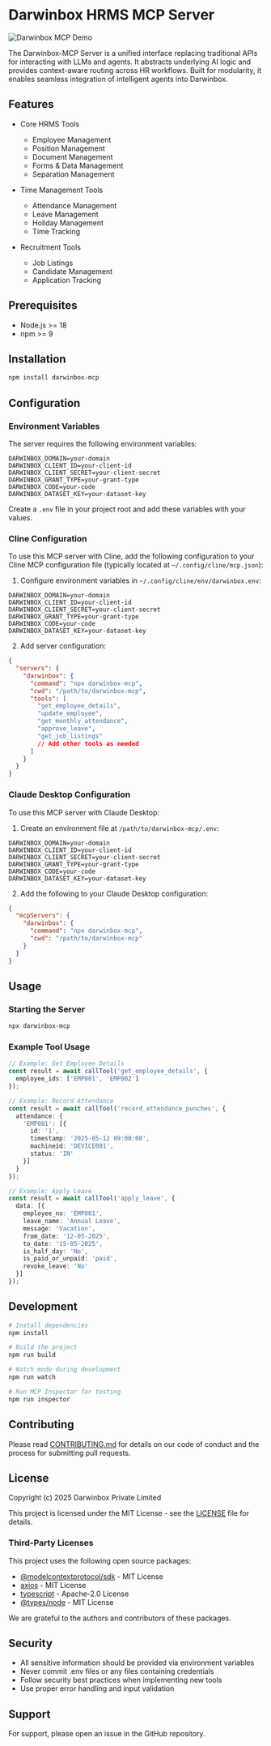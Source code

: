 # Darwinbox HRMS MCP Server

![Darwinbox MCP Demo](media/darwinbox-mcp-demo.gif)

The Darwinbox-MCP Server is a unified interface replacing traditional APIs for interacting with LLMs and agents. It abstracts underlying AI logic and provides context-aware routing across HR workflows. Built for modularity, it enables seamless integration of intelligent agents into Darwinbox.

## Features

- Core HRMS Tools
  - Employee Management
  - Position Management
  - Document Management
  - Forms & Data Management
  - Separation Management

- Time Management Tools
  - Attendance Management
  - Leave Management
  - Holiday Management
  - Time Tracking

- Recruitment Tools
  - Job Listings
  - Candidate Management
  - Application Tracking

## Prerequisites

- Node.js >= 18
- npm >= 9

## Installation

```bash
npm install darwinbox-mcp
```

## Configuration

### Environment Variables

The server requires the following environment variables:

```env
DARWINBOX_DOMAIN=your-domain
DARWINBOX_CLIENT_ID=your-client-id
DARWINBOX_CLIENT_SECRET=your-client-secret
DARWINBOX_GRANT_TYPE=your-grant-type
DARWINBOX_CODE=your-code
DARWINBOX_DATASET_KEY=your-dataset-key
```

Create a `.env` file in your project root and add these variables with your values.

### Cline Configuration

To use this MCP server with Cline, add the following configuration to your Cline MCP configuration file (typically located at `~/.config/cline/mcp.json`):

1. Configure environment variables in `~/.config/cline/env/darwinbox.env`:
```env
DARWINBOX_DOMAIN=your-domain
DARWINBOX_CLIENT_ID=your-client-id
DARWINBOX_CLIENT_SECRET=your-client-secret
DARWINBOX_GRANT_TYPE=your-grant-type
DARWINBOX_CODE=your-code
DARWINBOX_DATASET_KEY=your-dataset-key
```

2. Add server configuration:

```json
{
  "servers": {
    "darwinbox": {
      "command": "npx darwinbox-mcp",
      "cwd": "/path/to/darwinbox-mcp",
      "tools": [
        "get_employee_details",
        "update_employee",
        "get_monthly_attendance",
        "approve_leave",
        "get_job_listings"
        // Add other tools as needed
      ]
    }
  }
}
```

### Claude Desktop Configuration

To use this MCP server with Claude Desktop:

1. Create an environment file at `/path/to/darwinbox-mcp/.env`:
```env
DARWINBOX_DOMAIN=your-domain
DARWINBOX_CLIENT_ID=your-client-id
DARWINBOX_CLIENT_SECRET=your-client-secret
DARWINBOX_GRANT_TYPE=your-grant-type
DARWINBOX_CODE=your-code
DARWINBOX_DATASET_KEY=your-dataset-key
```

2. Add the following to your Claude Desktop configuration:

```json
{
  "mcpServers": {
    "darwinbox": {
      "command": "npx darwinbox-mcp",
      "cwd": "/path/to/darwinbox-mcp"
    }
  }
}
```

## Usage

### Starting the Server

```bash
npx darwinbox-mcp
```

### Example Tool Usage

```typescript
// Example: Get Employee Details
const result = await callTool('get_employee_details', {
  employee_ids: ['EMP001', 'EMP002']
});

// Example: Record Attendance
const result = await callTool('record_attendance_punches', {
  attendance: {
    'EMP001': [{
      id: '1',
      timestamp: '2025-05-12 09:00:00',
      machineid: 'DEVICE001',
      status: 'IN'
    }]
  }
});

// Example: Apply Leave
const result = await callTool('apply_leave', {
  data: [{
    employee_no: 'EMP001',
    leave_name: 'Annual Leave',
    message: 'Vacation',
    from_date: '12-05-2025',
    to_date: '15-05-2025',
    is_half_day: 'No',
    is_paid_or_unpaid: 'paid',
    revoke_leave: 'No'
  }]
});
```

## Development

```bash
# Install dependencies
npm install

# Build the project
npm run build

# Watch mode during development
npm run watch

# Run MCP Inspector for testing
npm run inspector
```

## Contributing

Please read [CONTRIBUTING.md](CONTRIBUTING.md) for details on our code of conduct and the process for submitting pull requests.

## License

Copyright (c) 2025 Darwinbox Private Limited

This project is licensed under the MIT License - see the [LICENSE](LICENSE) file for details.

### Third-Party Licenses

This project uses the following open source packages:

- [@modelcontextprotocol/sdk](https://github.com/modelcontextprotocol/sdk) - MIT License
- [axios](https://github.com/axios/axios) - MIT License
- [typescript](https://github.com/microsoft/TypeScript) - Apache-2.0 License
- [@types/node](https://github.com/DefinitelyTyped/DefinitelyTyped) - MIT License

We are grateful to the authors and contributors of these packages.

## Security

- All sensitive information should be provided via environment variables
- Never commit .env files or any files containing credentials
- Follow security best practices when implementing new tools
- Use proper error handling and input validation

## Support

For support, please open an issue in the GitHub repository.
